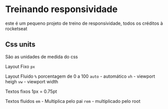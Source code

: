 # Treinando responsividade 
este é um pequeno projeto de treino de responsividade, todos os créditos à rocketseat

## Css units
São as unidades de medida do css

Layout Fixo
`px`

Layout Fluido
`%` porcentagem de 0 a 100
`auto` - automático
`vh` - viewport heigh
`vw` - viewport width

Textos fixos
1px = 0.75pt

Textos fluidos
`em` - Multiplica pelo pai
`rem` - multiplicado pelo root
